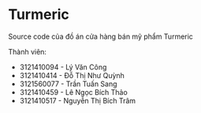 # Turmeric
Source code của đồ án cửa hàng bán mỹ phẩm Turmeric

Thành viên:
* 3121410094 - Lý Văn Công
* 3121410414 - Đỗ Thị Như Quỳnh
* 3121560077 - Trần Tuấn Sang
* 3121410459 - Lê Ngọc Bích Thảo
* 3121410517 - Nguyễn Thị Bích Trâm
